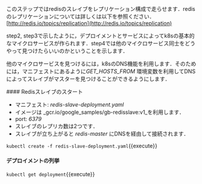 このステップではredisのスレイブをレプリケーション構成で走らせます．redisのレプリケーションについては詳しくは以下を参照ください． [http://redis.io/topics/replication](http://redis.io/topics/replication)

step2, step3で示したように，デプロイメントとサービスによってk8sの基本的なマイクロサービスが作られます．step4では他のマイクロサービス同士をどうやって見つけたらいいのかということを示します．

他のマイクロサービスを見つけるには，k8sのDNS機能を利用します．そのためには，マニフェストにあるように*GET_HOSTS_FROM* 環境変数を利用してDNSによってスレイブがマスターを見つけることができるようにします．

#### Redisスレイブのスタート 

- マニフェスト: _redis-slave-deployment.yaml_
- イメージは _gcr.io/google_samples/gb-redisslave:v1_を利用します．
- port: _6379_
- スレイブのレプリカ数は2つです．
- スレイブが立ち上がると _redis-master_ にDNSを経由して接続されます． 

`kubectl create -f redis-slave-deployment.yaml`{{execute}}

#### デプロイメントの列挙 

`kubectl get deployment`{{execute}}
